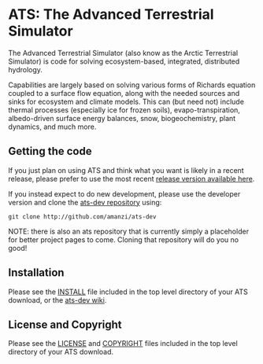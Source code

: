 ATS: The Advanced Terrestrial Simulator
=======================================

The Advanced Terrestrial Simulator (also know as the Arctic Terrestrial Simulator) is code for solving ecosystem-based, integrated, distributed hydrology.

Capabilities are largely based on solving various forms of Richards equation coupled to a surface flow equation, along with the needed sources and sinks for ecosystem and climate models.  This can (but need not) include thermal processes (especially ice for frozen soils), evapo-transpiration, albedo-driven surface energy balances, snow, biogeochemistry, plant dynamics, and much more.


Getting the code
----------------

If you just plan on using ATS and think what you want is likely in a recent release, please prefer to use the most recent [release version available here](https://github.com/amanzi/ats-dev/releases).

If you instead expect to do new development, please use the developer version and clone the [ats-dev repository](http://github.com/amanzi/ats-dev) using:

```
git clone http://github.com/amanzi/ats-dev
```

NOTE: there is also an ats repository that is currently simply a placeholder for better project pages to come.  Cloning that repository will do you no good!


Installation
------------

Please see the [INSTALL](https://github.com/amanzi/ats-dev/blob/master/INSTALL.md) file included in the top level directory of your ATS download, or the [ats-dev wiki](https://github.com/amanzi/ats-dev/wiki).


License and Copyright
---------------------

Please see the [LICENSE](https://github.com/amanzi/ats-dev/blob/master/LICENSE) and [COPYRIGHT](https://github.com/amanzi/ats-dev/blob/master/COPYRIGHT) files included in the top level directory of your ATS download.